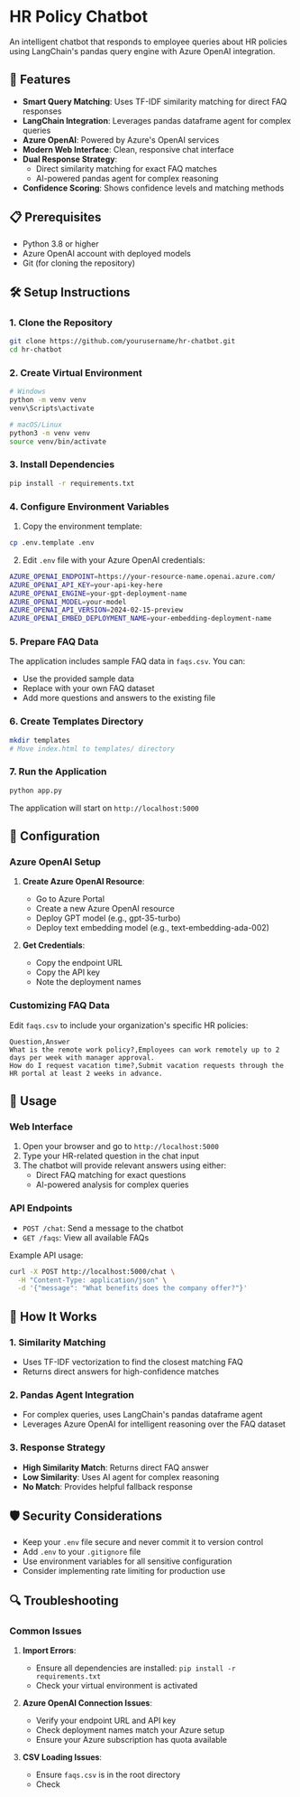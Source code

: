 # HR Policy Chatbot

An intelligent chatbot that responds to employee queries about HR policies using LangChain's pandas query engine with Azure OpenAI integration.

## 🚀 Features

- **Smart Query Matching**: Uses TF-IDF similarity matching for direct FAQ responses
- **LangChain Integration**: Leverages pandas dataframe agent for complex queries
- **Azure OpenAI**: Powered by Azure's OpenAI services
- **Modern Web Interface**: Clean, responsive chat interface
- **Dual Response Strategy**: 
  - Direct similarity matching for exact FAQ matches
  - AI-powered pandas agent for complex reasoning
- **Confidence Scoring**: Shows confidence levels and matching methods

## 📋 Prerequisites

- Python 3.8 or higher
- Azure OpenAI account with deployed models
- Git (for cloning the repository)

## 🛠️ Setup Instructions

### 1. Clone the Repository

```bash
git clone https://github.com/yourusername/hr-chatbot.git
cd hr-chatbot
```

### 2. Create Virtual Environment

```bash
# Windows
python -m venv venv
venv\Scripts\activate

# macOS/Linux
python3 -m venv venv
source venv/bin/activate
```

### 3. Install Dependencies

```bash
pip install -r requirements.txt
```

### 4. Configure Environment Variables

1. Copy the environment template:
```bash
cp .env.template .env
```

2. Edit `.env` file with your Azure OpenAI credentials:
```bash
AZURE_OPENAI_ENDPOINT=https://your-resource-name.openai.azure.com/
AZURE_OPENAI_API_KEY=your-api-key-here
AZURE_OPENAI_ENGINE=your-gpt-deployment-name
AZURE_OPENAI_MODEL=your-model
AZURE_OPENAI_API_VERSION=2024-02-15-preview
AZURE_OPENAI_EMBED_DEPLOYMENT_NAME=your-embedding-deployment-name
```

### 5. Prepare FAQ Data

The application includes sample FAQ data in `faqs.csv`. You can:
- Use the provided sample data
- Replace with your own FAQ dataset
- Add more questions and answers to the existing file

### 6. Create Templates Directory

```bash
mkdir templates
# Move index.html to templates/ directory
```

### 7. Run the Application

```bash
python app.py
```

The application will start on `http://localhost:5000`


## 🔧 Configuration

### Azure OpenAI Setup

1. **Create Azure OpenAI Resource**:
   - Go to Azure Portal
   - Create a new Azure OpenAI resource
   - Deploy GPT model (e.g., gpt-35-turbo)
   - Deploy text embedding model (e.g., text-embedding-ada-002)

2. **Get Credentials**:
   - Copy the endpoint URL
   - Copy the API key
   - Note the deployment names

### Customizing FAQ Data

Edit `faqs.csv` to include your organization's specific HR policies:

```csv
Question,Answer
What is the remote work policy?,Employees can work remotely up to 2 days per week with manager approval.
How do I request vacation time?,Submit vacation requests through the HR portal at least 2 weeks in advance.
```

## 🚀 Usage

### Web Interface

1. Open your browser and go to `http://localhost:5000`
2. Type your HR-related question in the chat input
3. The chatbot will provide relevant answers using either:
   - Direct FAQ matching for exact questions
   - AI-powered analysis for complex queries

### API Endpoints

- `POST /chat`: Send a message to the chatbot
- `GET /faqs`: View all available FAQs

Example API usage:
```bash
curl -X POST http://localhost:5000/chat \
  -H "Content-Type: application/json" \
  -d '{"message": "What benefits does the company offer?"}'
```

## 🎯 How It Works

### 1. Similarity Matching
- Uses TF-IDF vectorization to find the closest matching FAQ
- Returns direct answers for high-confidence matches

### 2. Pandas Agent Integration
- For complex queries, uses LangChain's pandas dataframe agent
- Leverages Azure OpenAI for intelligent reasoning over the FAQ dataset

### 3. Response Strategy
- **High Similarity Match**: Returns direct FAQ answer
- **Low Similarity**: Uses AI agent for complex reasoning
- **No Match**: Provides helpful fallback response

## 🛡️ Security Considerations

- Keep your `.env` file secure and never commit it to version control
- Add `.env` to your `.gitignore` file
- Use environment variables for all sensitive configuration
- Consider implementing rate limiting for production use

## 🔍 Troubleshooting

### Common Issues

1. **Import Errors**:
   - Ensure all dependencies are installed: `pip install -r requirements.txt`
   - Check your virtual environment is activated

2. **Azure OpenAI Connection Issues**:
   - Verify your endpoint URL and API key
   - Check deployment names match your Azure setup
   - Ensure your Azure subscription has quota available

3. **CSV Loading Issues**:
   - Ensure `faqs.csv` is in the root directory
   - Check

